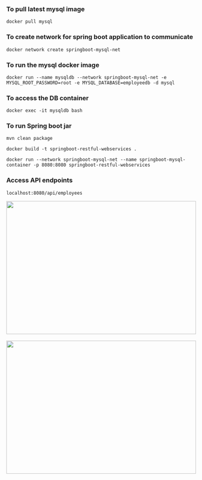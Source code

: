 ### To pull latest mysql image 
```
docker pull mysql
```
### To create network for spring boot application to communicate 
```
docker network create springboot-mysql-net
```

### To run the mysql docker image 
```
docker run --name mysqldb --network springboot-mysql-net -e MYSQL_ROOT_PASSWORD=root -e MYSQL_DATABASE=employeedb -d mysql
```
### To access the DB container
```
docker exec -it mysqldb bash
```
### To run Spring boot jar

```
mvn clean package

docker build -t springboot-restful-webservices .

docker run --network springboot-mysql-net --name springboot-mysql-container -p 8080:8080 springboot-restful-webservices
```

### Access API endpoints

```
localhost:8080/api/employees
```

<img src="https://github.com/DIVYA-19/spring-boot-docker-boilerplate/assets/41481377/53e0d7d0-3457-4052-9425-fe0a515d310a" width="500" height="350">
<br><br>
<img src="https://github.com/DIVYA-19/spring-boot-docker-boilerplate/assets/41481377/abfa7e94-b569-4cae-9c04-2a72ff979dc4" width="500" height="350">

